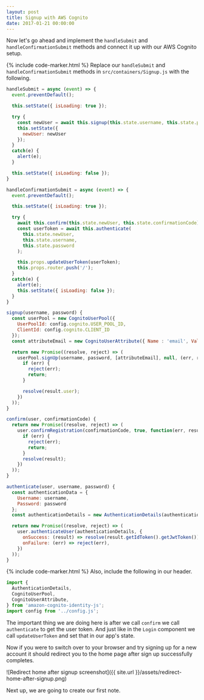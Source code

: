```yaml
---
layout: post
title: Signup with AWS Cognito
date: 2017-01-21 00:00:00
---
```


Now let's go ahead and implement the `handleSubmit` and `handleConfirmationSubmit` methods and connect it up with our AWS Cognito setup.

{% include code-marker.html %} Replace our `handleSubmit` and `handleConfirmationSubmit` methods in `src/containers/Signup.js` with the following.

``` javascript
handleSubmit = async (event) => {
  event.preventDefault();

  this.setState({ isLoading: true });

  try {
    const newUser = await this.signup(this.state.username, this.state.password);
    this.setState({
      newUser: newUser
    });
  }
  catch(e) {
    alert(e);
  }

  this.setState({ isLoading: false });
}

handleConfirmationSubmit = async (event) => {
  event.preventDefault();

  this.setState({ isLoading: true });

  try {
    await this.confirm(this.state.newUser, this.state.confirmationCode);
    const userToken = await this.authenticate(
      this.state.newUser,
      this.state.username,
      this.state.password
    );

    this.props.updateUserToken(userToken);
    this.props.router.push('/');
  }
  catch(e) {
    alert(e);
    this.setState({ isLoading: false });
  }
}

signup(username, password) {
  const userPool = new CognitoUserPool({
    UserPoolId: config.cognito.USER_POOL_ID,
    ClientId: config.cognito.CLIENT_ID
  });
  const attributeEmail = new CognitoUserAttribute({ Name : 'email', Value : username });

  return new Promise((resolve, reject) => (
    userPool.signUp(username, password, [attributeEmail], null, (err, result) => {
      if (err) {
        reject(err);
        return;
      }

      resolve(result.user);
    })
  ));
}

confirm(user, confirmationCode) {
  return new Promise((resolve, reject) => (
    user.confirmRegistration(confirmationCode, true, function(err, result) {
      if (err) {
        reject(err);
        return;
      }
      resolve(result);
    })
  ));
}

authenticate(user, username, password) {
  const authenticationData = {
    Username: username,
    Password: password
  };
  const authenticationDetails = new AuthenticationDetails(authenticationData);

  return new Promise((resolve, reject) => (
    user.authenticateUser(authenticationDetails, {
      onSuccess: (result) => resolve(result.getIdToken().getJwtToken()),
      onFailure: (err) => reject(err),
    })
  ));
}
```

{% include code-marker.html %} Also, include the following in our header.

``` javascript
import {
  AuthenticationDetails,
  CognitoUserPool,
  CognitoUserAttribute,
} from 'amazon-cognito-identity-js';
import config from '../config.js';
```

The important thing we are doing here is after we call `confirm` we call `authenticate` to get the user token. And just like in the `Login` component we call `updateUserToken` and set that in our app's state.

Now if you were to switch over to your browser and try signing up for a new account it should redirect you to the home page after sign up successfully completes.

![Redirect home after signup screenshot]({{ site.url }}/assets/redirect-home-after-signup.png)

Next up, we are going to create our first note.

